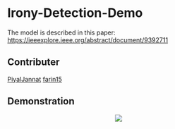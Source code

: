 # Irony-Detection-Demo

The model is described in this paper:
https://ieeexplore.ieee.org/abstract/document/9392711

## Contributer
[PiyalJannat](https://github.com/Piyaljannat)  [farin15](https://github.com/farin15)

## Demonstration

<p align="center">
<img src="https://github.com/Kingsman-Service/Irony-Detection/blob/main/ironyDetection.gif">
</p>
